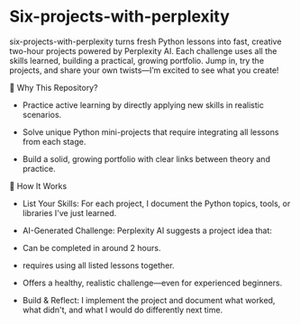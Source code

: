 # Six-projects-with-perplexity
six-projects-with-perplexity turns fresh Python lessons into fast, creative two-hour projects powered by Perplexity AI. Each challenge uses all the skills learned, building a practical, growing portfolio. Jump in, try the projects, and share your own twists—I’m excited to see what you create!

🚀 Why This Repository?

- Practice active learning by directly applying new skills in realistic scenarios.

- Solve unique Python mini-projects that require integrating all lessons from each stage.

- Build a solid, growing portfolio with clear links between theory and practice.

🧰 How It Works

- List Your Skills: For each project, I document the Python topics, tools, or libraries I've just learned.

- AI-Generated Challenge: Perplexity AI suggests a project idea that:

- Can be completed in around 2 hours.

- requires using all listed lessons together.

- Offers a healthy, realistic challenge—even for experienced beginners.

- Build & Reflect: I implement the project and document what worked, what didn't, and what I would do differently next time.
